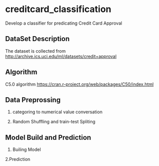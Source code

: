 # creditcard_classification
Develop a classifier for predicating Credit  Card Approval 

## DataSet Description 
The dataset is collected from  http://archive.ics.uci.edu/ml/datasets/credit+approval

## Algorithm 
C5.0 algorithm 
https://cran.r-project.org/web/packages/C50/index.html


## Data Preprossing 
1. categoring to numerical value conversation

2. Random Shuffling and train-test Spliting 

## Model Build and Prediction

1. Builing Model 

2.Prediction 


